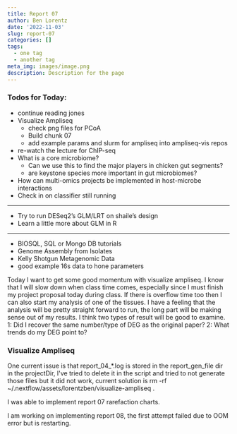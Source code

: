 ```yaml
---
title: Report 07
author: Ben Lorentz
date: '2022-11-03'
slug: report-07
categories: []
tags:
  - one tag
  - another tag
meta_img: images/image.png
description: Description for the page
---
```


### Todos for Today:

- continue reading jones
- Visualize Ampliseq
  - check png files for PCoA
  - Build chunk 07
  - add example params and slurm for ampliseq into ampliseq-vis repos
- re-watch the lecture for ChIP-seq
- What is a core microbiome?
  - Can we use this to find the major players in chicken gut segments?
  - are keystone species more important in gut microbiomes?
- How can multi-omics projects be implemented in host-microbe interactions
- Check in on classifier still running

---

- Try to run DESeq2’s GLM/LRT on shaile’s design
- Learn a little more about GLM in R

---

- BIOSQL, SQL or Mongo DB tutorials
- Genome Assembly from Isolates
- Kelly Shotgun Metagenomic Data
- good example 16s data to hone parameters

Today I want to get some good momentum with visualize ampliseq. I know that I will slow down when class time comes, especially since I must finish my project proposal today during class. If there is overflow time too then I can also start my analysis of one of the tissues. I have a feeling that the analysis will be pretty straight forward to run, the long part will be making sense out of my results. I think two types of result will be good to examine. 1: Did I recover the same number/type of DEG as the original paper? 2: What trends do my DEG point to?

### Visualize Ampliseq

One current issue is that report_04_*.log is stored in the report_gen_file dir in the projectDir, I've tried to delete it in the script and tried to not generate those files but it did not work, current solution is rm -rf ~/.nextflow/assets/lorentzben/visualize-ampliseq . 

I was able to implement report 07 rarefaction charts.

I am working on implementing report 08, the first attempt failed due to OOM error but is restarting. 

